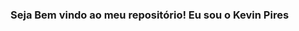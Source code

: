 ### Seja Bem vindo ao meu repositório! Eu sou o Kevin Pires 
<div>
<a href="https://github.com/KevinPires

</div>



- 🔭 A Procura de novos desafios ...
- 🌱 Estudando Ti ...
- ⚡ Fun fact: ...


